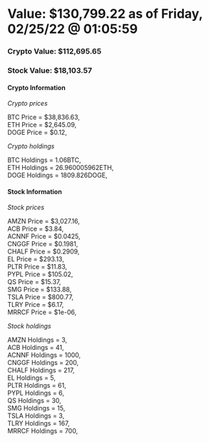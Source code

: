 # Value: $130,799.22 as of Friday, 02/25/22 @ 01:05:59 

### Crypto Value: $112,695.65

### Stock Value: $18,103.57

#### Crypto Information 
*Crypto prices* 

BTC Price = $38,836.63,  
ETH Price = $2,645.09,  
DOGE Price = $0.12,  


*Crypto holdings* 

BTC Holdings = 1.06BTC,  
ETH Holdings = 26.960005962ETH,  
DOGE Holdings = 1809.826DOGE,  


#### Stock Information 

*Stock prices* 

AMZN Price = $3,027.16,  
ACB Price = $3.84,  
ACNNF Price = $0.0425,  
CNGGF Price = $0.1981,  
CHALF Price = $0.2909,  
EL Price = $293.13,  
PLTR Price = $11.83,  
PYPL Price = $105.02,  
QS Price = $15.37,  
SMG Price = $133.88,  
TSLA Price = $800.77,  
TLRY Price = $6.17,  
MRRCF Price = $1e-06,  


*Stock holdings* 

AMZN Holdings = 3,  
ACB Holdings = 41,  
ACNNF Holdings = 1000,  
CNGGF Holdings = 200,  
CHALF Holdings = 217,  
EL Holdings = 5,  
PLTR Holdings = 61,  
PYPL Holdings = 6,  
QS Holdings = 30,  
SMG Holdings = 15,  
TSLA Holdings = 3,  
TLRY Holdings = 167,  
MRRCF Holdings = 700,  


